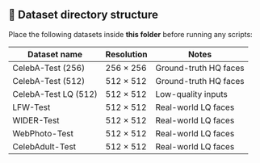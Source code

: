 ## 📂 Dataset directory structure

Place the following datasets inside **this folder** before running any scripts:

| Dataset name               | Resolution | Notes |
|----------------------------|------------|-------|
| CelebA-Test (256)          | 256 × 256  | Ground-truth HQ faces |
| CelebA-Test (512)          | 512 × 512  | Ground-truth HQ faces |
| CelebA-Test LQ (512)       | 512 × 512  | Low-quality inputs |
| LFW-Test                   | 512 × 512  | Real-world LQ faces |
| WIDER-Test                 | 512 × 512  | Real-world LQ faces |
| WebPhoto-Test              | 512 × 512  | Real-world LQ faces |
| CelebAdult-Test            | 512 × 512  | Real-world LQ faces |
